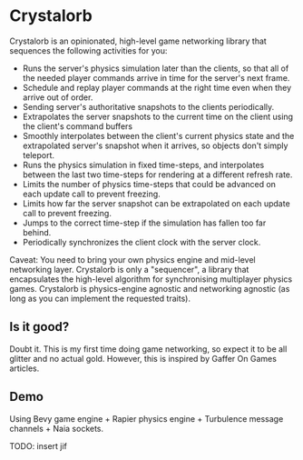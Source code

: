 # Crystalorb

Crystalorb is an opinionated, high-level game networking library that sequences the following activities for you:
- Runs the server's physics simulation later than the clients, so that all of the needed player commands arrive in time for the server's next frame.
- Schedule and replay player commands at the right time even when they arrive out of order.
- Sending server's authoritative snapshots to the clients periodically.
- Extrapolates the server snapshots to the current time on the client using the client's command buffers
- Smoothly interpolates between the client's current physics state and the extrapolated server's snapshot when it arrives, so objects don't simply teleport.
- Runs the physics simulation in fixed time-steps, and interpolates between the last two time-steps for rendering at a different refresh rate.
- Limits the number of physics time-steps that could be advanced on each update call to prevent freezing.
- Limits how far the server snapshot can be extrapolated on each update call to prevent freezing.
- Jumps to the correct time-step if the simulation has fallen too far behind.
- Periodically synchronizes the client clock with the server clock.

Caveat: You need to bring your own physics engine and mid-level networking layer. Crystalorb is only a "sequencer", a library that encapsulates the high-level algorithm for synchronising multiplayer physics games. Crystalorb is physics-engine agnostic and networking agnostic (as long as you can implement the requested traits).

## Is it good?

Doubt it. This is my first time doing game networking, so expect it to be all glitter and no actual gold. However, this is inspired by Gaffer On Games articles.

## Demo

Using Bevy game engine + Rapier physics engine + Turbulence message channels + Naia sockets.

TODO: insert jif
